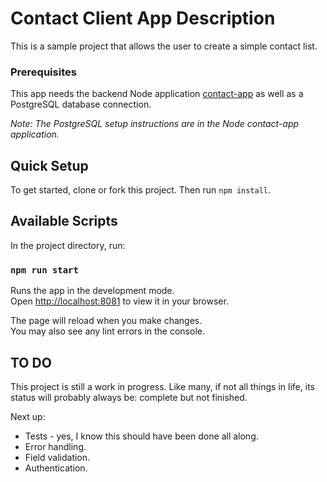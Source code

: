 # Contact Client App Description

This is a sample project that allows the user to create a simple contact list.

### Prerequisites
This app needs the backend Node application [contact-app](https://github.com/hzoppetti/contact-app) as well as a
PostgreSQL database connection.

*Note: The PostgreSQL setup instructions are in the Node contact-app application.*

## Quick Setup

To get started, clone or fork this project.
Then run `npm install`.

## Available Scripts

In the project directory, run:

### `npm run start`

Runs the app in the development mode.\
Open [http://localhost:8081](http://localhost:8081) to view it in your browser.

The page will reload when you make changes.\
You may also see any lint errors in the console.

## TO DO
This project is still a work in progress. Like many, if not all things
in life, its status will probably always be: complete but not finished.

Next up:

* Tests - yes, I know this should have been done all along.
* Error handling.
* Field validation.
* Authentication.

